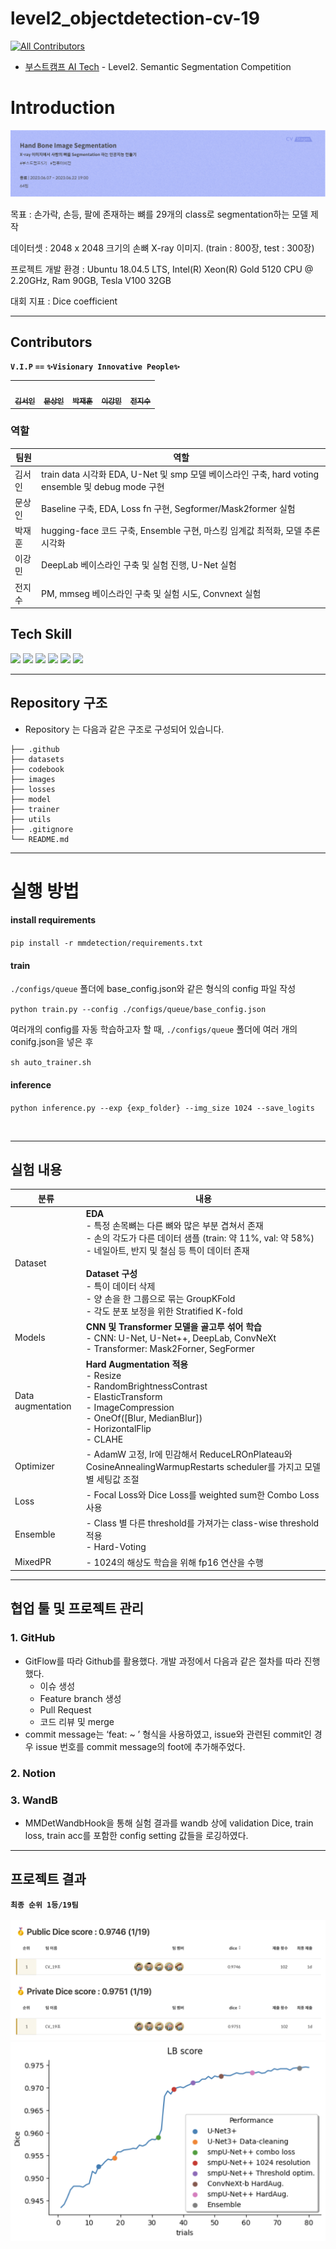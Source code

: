 # level2_objectdetection-cv-19
<!-- ALL-CONTRIBUTORS-BADGE:START - Do not remove or modify this section -->
[![All Contributors](https://img.shields.io/badge/all_contributors-5-orange.svg?style=flat-square)](#contributors-)
<!-- ALL-CONTRIBUTORS-BADGE:END -->

- [부스트캠프 AI Tech](https://boostcamp.connect.or.kr/program_ai.html) - Level2. Semantic Segmentation Competition  

# Introduction
<img src="./images/introduction.png"/>

목표 : 손가락, 손등, 팔에 존재하는 뼈를 29개의 class로 segmentation하는 모델 제작

데이터셋 : 2048 x 2048 크기의 손뼈 X-ray 이미지. (train : 800장, test : 300장)

프로젝트 개발 환경 : Ubuntu 18.04.5 LTS, Intel(R)   Xeon(R) Gold 5120 CPU @ 2.20GHz, Ram 90GB, Tesla V100 32GB

대회 지표 : Dice coefficient

---
## Contributors
**`V.I.P`** **`==`** 
**`✨Visionary Innovative People✨`** 
<table>
  <tr>
    <td align="center"><a href="https://github.com/seoin0110"><img src="https://github.com/seoin0110.png" width="100px;" alt=""/><br /><sub><b>김서인</b></sub></a><br /><a href="https://github.com/seoin0110" title="Code"></td>
    <td align="center"><a href="https://github.com/moons98"><img src="https://github.com/moons98.png" width="100px;" alt=""/><br /><sub><b>문상인</b></sub></a><br /><a href="https://github.com/moons98" title="Code"></td>
    <td align="center"><a href="https://github.com/jaehun-park"><img src="https://github.com/jaehun-park.png" width="100px;" alt=""/><br /><sub><b>박재훈</b></sub></a><br /><a href="https://github.com/jaehun-park" title="Code"></td>
    <td align="center"><a href="https://github.com/adam1206"><img src="https://github.com/adam1206.png" width="100px;" alt=""/><br /><sub><b>이강민</b></sub></a><br /><a href="https://github.com/adam1206" title="Code"></td>
     <td align="center"><a href="https://github.com/Jeon-jisu"><img src="https://github.com/Jeon-jisu.png" width="100px;" alt=""/><br /><sub><b>전지수</b></sub></a><br /><a href="https://github.com/Jeon-jisu" title="Code"></td>
  </tr>
</table>

###  역할
|팀원|역할|
|-----|---|
|김서인| train data 시각화 EDA, U-Net 및 smp 모델 베이스라인 구축, hard voting ensemble 및 debug mode 구현|
|문상인| Baseline 구축, EDA, Loss fn 구현, Segformer/Mask2former 실험 |
|박재훈| hugging-face 코드 구축, Ensemble 구현, 마스킹 임계값 최적화, 모델 추론 시각화|
|이강민| DeepLab 베이스라인 구축 및 실험 진행, U-Net 실험|
|전지수| PM, mmseg 베이스라인 구축 및 실험 시도, Convnext  실험|

## Tech Skill

 <img src="https://img.shields.io/badge/PyTorch-EE4C2C?style=for-the-badge&logo=PyTorch&logoColor=white"> <img src="https://img.shields.io/badge/Ubuntu-E95420?style=for-the-badge&logo=ubuntu&logoColor=white"> <img src="https://img.shields.io/badge/W&B-FFBE00?style=for-the-badge&logo=WeightsandBiases&logoColor=white"> <img src="https://img.shields.io/badge/Numpy-013243?style=for-the-badge&logo=Numpy&logoColor=white"> <img src="https://img.shields.io/badge/Python-3776AB?style=for-the-badge&logo=Python&logoColor=white"> <img src="https://img.shields.io/badge/Pandas-150458?style=for-the-badge&logo=Pandas&logoColor=white"> 




---

## Repository 구조
- Repository 는 다음과 같은 구조로 구성되어 있습니다. 

```
├── .github
├── datasets
├── codebook
├── images
├── losses
├── model
├── trainer
├── utils
├── .gitignore
└── README.md
```

----
# **실행 방법**
#### **install requirements**

`pip install -r mmdetection/requirements.txt`
#### **train**

``./configs/queue`` 폴더에 base_config.json와 같은 형식의 config 파일 작성

`python train.py --config ./configs/queue/base_config.json`

여러개의 config를 자동 학습하고자 할 때, `./configs/queue` 폴더에 여러 개의 conifg.json을 넣은 후

`sh auto_trainer.sh`

#### **inference**

`python inference.py --exp {exp_folder} --img_size 1024 --save_logits`

<br>

----
## 실험 내용
|분류|내용|
  |-----|---|
  |Dataset|**EDA** <br>- 특정 손목뼈는 다른 뼈와 많은 부분 겹쳐서 존재<br>- 손의 각도가 다른 데이터 샘플 (train: 약 11%, val: 약 58%)<br>- 네일아트, 반지 및 철심 등 특이 데이터 존재<br><br>  **Dataset 구성**<br>- 특이 데이터 삭제<br>- 양 손을 한 그룹으로 묶는 GroupKFold<br>- 각도 분포 보정을 위한 Stratified K-fold|
  |Models| **CNN 및 Transformer 모델을 골고루 섞어 학습**<br>- CNN: U-Net, U-Net++, DeepLab, ConvNeXt<br>- Transformer: Mask2Forner, SegFormer |
  |Data augmentation| **Hard Augmentation 적용**<br>- Resize<br>- RandomBrightnessContrast<br>- ElasticTransform<br>- ImageCompression<br>- OneOf([Blur, MedianBlur])<br>- HorizontalFlip<br>- CLAHE|
  |Optimizer|- AdamW 고정, lr에 민감해서 ReduceLROnPlateau와 CosineAnnealingWarmupRestarts scheduler를 가지고 모델 별 세팅값 조절|
  |Loss| - Focal Loss와 Dice Loss를 weighted sum한 Combo Loss 사용|
  |Ensemble|- Class 별 다른 threshold를 가져가는 class-wise threshold 적용<br>- Hard-Voting |
  |MixedPR|- 1024의 해상도 학습을 위해 fp16 연산을 수행 |

----
## 협업 툴 및 프로젝트 관리

### 1. GitHub
- GitFlow를 따라 Github를 활용했다. 개발 과정에서 다음과 같은 절차를 따라 진행했다.
  - 이슈 생성
  - Feature branch 생성
  - Pull Request
  - 코드 리뷰 및 merge
- commit message는 ‘feat: ~ ’ 형식을 사용하였고, issue와 관련된 commit인 경우 issue 번호를 commit message의 foot에 추가해주었다.

### 2. Notion

### 3. WandB
- MMDetWandbHook을 통해 실험 결과를 wandb 상에 validation Dice, train loss, train acc를 포함한 config setting 값들을 로깅하였다.

----

## 프로젝트 결과
**`최종 순위 1등/19팀`**<br><br>
![rank](./images/rank.png)
![output](./images/output.png)

  